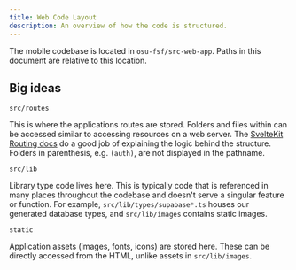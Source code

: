 ```yaml
---
title: Web Code Layout
description: An overview of how the code is structured.
---
```


The mobile codebase is located in `osu-fsf/src-web-app`.
Paths in this document are relative to this location.

## Big ideas

`src/routes`

This is where the applications routes are stored. Folders and files within
can be accessed similar to accessing resources on a web server. The
[SvelteKit Routing docs](https://kit.svelte.dev/docs/routing)
do a good job of explaining the logic behind the structure.
Folders in parenthesis, e.g. `(auth)`, are not displayed in the pathname.

`src/lib`

Library type code lives here. This is typically code that is referenced in
many places throughout the codebase and doesn't serve a singular feature or function.
For example, `src/lib/types/supabase*.ts` houses our generated database types,
and `src/lib/images` contains static images.

`static`

Application assets (images, fonts, icons) are stored here. These can be
directly accessed from the HTML, unlike assets in `src/lib/images`.